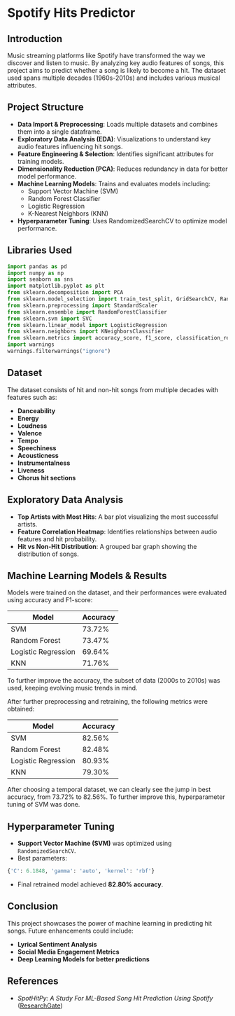 # Spotify Hits Predictor

## Introduction
Music streaming platforms like Spotify have transformed the way we discover and listen to music. By analyzing key audio features of songs, this project aims to predict whether a song is likely to become a hit. The dataset used spans multiple decades (1960s-2010s) and includes various musical attributes.

## Project Structure
- **Data Import & Preprocessing**: Loads multiple datasets and combines them into a single dataframe.
- **Exploratory Data Analysis (EDA)**: Visualizations to understand key audio features influencing hit songs.
- **Feature Engineering & Selection**: Identifies significant attributes for training models.
- **Dimensionality Reduction (PCA)**: Reduces redundancy in data for better model performance.
- **Machine Learning Models**: Trains and evaluates models including:
  - Support Vector Machine (SVM)
  - Random Forest Classifier
  - Logistic Regression
  - K-Nearest Neighbors (KNN)
- **Hyperparameter Tuning**: Uses RandomizedSearchCV to optimize model performance.

## Libraries Used
```python
import pandas as pd
import numpy as np
import seaborn as sns
import matplotlib.pyplot as plt
from sklearn.decomposition import PCA
from sklearn.model_selection import train_test_split, GridSearchCV, RandomizedSearchCV
from sklearn.preprocessing import StandardScaler
from sklearn.ensemble import RandomForestClassifier
from sklearn.svm import SVC
from sklearn.linear_model import LogisticRegression
from sklearn.neighbors import KNeighborsClassifier
from sklearn.metrics import accuracy_score, f1_score, classification_report, precision_score, recall_score, confusion_matrix
import warnings
warnings.filterwarnings("ignore")
```

## Dataset
The dataset consists of hit and non-hit songs from multiple decades with features such as:
- **Danceability**
- **Energy**
- **Loudness**
- **Valence**
- **Tempo**
- **Speechiness**
- **Acousticness**
- **Instrumentalness**
- **Liveness**
- **Chorus hit sections**

## Exploratory Data Analysis
- **Top Artists with Most Hits**: A bar plot visualizing the most successful artists.
- **Feature Correlation Heatmap**: Identifies relationships between audio features and hit probability.
- **Hit vs Non-Hit Distribution**: A grouped bar graph showing the distribution of songs.

## Machine Learning Models & Results
Models were trained on the dataset, and their performances were evaluated using accuracy and F1-score:

| Model               | Accuracy  | 
|--------------------|----------|
| SVM               | 73.72%    |
| Random Forest     | 73.47%    |
| Logistic Regression | 69.64%    |
| KNN               | 71.76%    | 

To further improve the accuracy, the subset of data (2000s to 2010s) was used, keeping evolving music trends in mind.

After further preprocessing and retraining, the following metrics were obtained:

| Model               | Accuracy  | 
|--------------------|----------|
| SVM               | 82.56%    |
| Random Forest     | 82.48%    |
| Logistic Regression | 80.93%    |
| KNN               | 79.30%    | 

After choosing a temporal dataset, we can clearly see the jump in best accuracy, from 73.72% to 82.56%. To further improve this, hyperparameter tuning of SVM was done.


## Hyperparameter Tuning
- **Support Vector Machine (SVM)** was optimized using `RandomizedSearchCV`.
- Best parameters:
```python
{'C': 6.1848, 'gamma': 'auto', 'kernel': 'rbf'}
```
- Final retrained model achieved **82.80% accuracy**.

## Conclusion
This project showcases the power of machine learning in predicting hit songs. Future enhancements could include:
- **Lyrical Sentiment Analysis**
- **Social Media Engagement Metrics**
- **Deep Learning Models for better predictions**

## References
- *SpotHitPy: A Study For ML-Based Song Hit Prediction Using Spotify* ([ResearchGate](https://www.researchgate.net/publication/367280936_SpotHitPy_A_Study_For_ML-Based_Song_Hit_Prediction_Using_Spotify))

